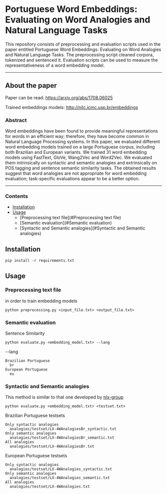 # Portuguese Word Embeddings: Evaluating on Word Analogies and Natural Language Tasks

This repository consists of preprocessing and evaluation scripts used in the paper entitled Portuguese Word Embeddings: Evaluating on Word Analogies and Natural Language Tasks.
The preprocessing script cleaned corpora, tokenized and sentenced it.
Evaluation scripts can be used to measure the representativeness of a word embedding model.

---

## About the paper

Paper can be read:
https://arxiv.org/abs/1708.06025

Trained embeddings models:
http://nilc.icmc.usp.br/embeddings

### Abstract

Word embeddings have been found to provide meaningful representations for words in an efficient way; therefore, they have become common in Natural Language Processing systems. In this paper, we evaluated different word embedding models trained on a large Portuguese corpus, including both Brazilian and European variants. We trained 31 word embedding models using FastText, GloVe, Wang2Vec and Word2Vec. We evaluated them intrinsically on syntactic and semantic analogies and extrinsically on POS tagging and sentence semantic similarity tasks. The obtained results suggest that word analogies are not appropriate for word embedding evaluation; task-specific evaluations appear to be a better option. 

---

### Contents

* [Installation](#installation)
* [Usage](#usage)
  * [Preprocessing text file](#Preprocessing text file)
  * [Semantic evaluation](#Semantic evaluation)
  * [Syntactic and Semantic analogies](#Syntactic and Semantic analogies)


## Installation
```
pip install -r requirements.txt 
```

## Usage

### Preprocessing text file

in order to train embedding models
```
python preprocessing.py <input_file.txt> <output_file.txt>
```

### Semantic evaluation

Sentence Similarity
```
python evaluate.py <embedding_model.txt> --lang
```
--lang
```
Brazilian Portuguese
  br
European Portuguese
  eu
```

### Syntactic and Semantic analogies

This method is similar to that one developed by [nlx-group](https://github.com/nlx-group/lx-dsemvectors)
```
python evaluate.py <embedding_model.txt> <testset.txt>
```
Brazilian Portuguese testsets
```
Only syntactic analogies
  analogies/testset/LX-4WAnalogiesBr_syntactic.txt
Only semantic analogies
  analogies/testset/LX-4WAnalogiesBr_semantic.txt
All analogies
  analogies/testset/LX-4WAnalogiesBr.txt
```
European Portuguese testsets
```
Only syntactic analogies
  analogies/testset/LX-4WAnalogies_syntactic.txt
Only semantic analogies
  analogies/testset/LX-4WAnalogies_semantic.txt
All analogies
  analogies/testset/LX-4WAnalogies.txt
```
